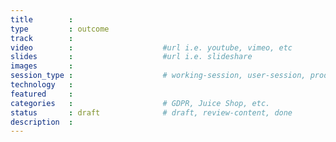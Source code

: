 ```yaml
---
title        : 
type         : outcome
track        : 
video        :                    #url i.e. youtube, vimeo, etc
slides       :                    #url i.e. slideshare
images       :
session_type :                    # working-session, user-session, product-session
technology   :
featured     :
categories   :                    # GDPR, Juice Shop, etc.
status       : draft              # draft, review-content, done
description  :
---
```

